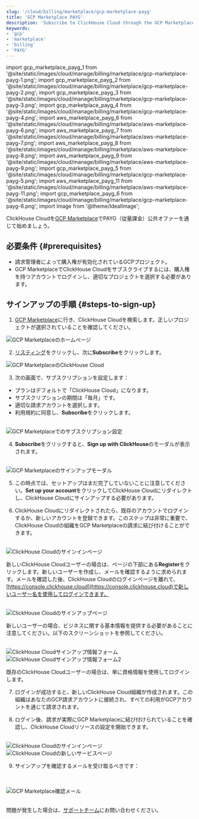 ```yaml
---
slug: '/cloud/billing/marketplace/gcp-marketplace-payg'
title: 'GCP Marketplace PAYG'
description: 'Subscribe to ClickHouse Cloud through the GCP Marketplace (PAYG).'
keywords:
- 'gcp'
- 'marketplace'
- 'billing'
- 'PAYG'
---
```


import gcp_marketplace_payg_1 from '@site/static/images/cloud/manage/billing/marketplace/gcp-marketplace-payg-1.png';
import gcp_marketplace_payg_2 from '@site/static/images/cloud/manage/billing/marketplace/gcp-marketplace-payg-2.png';
import gcp_marketplace_payg_3 from '@site/static/images/cloud/manage/billing/marketplace/gcp-marketplace-payg-3.png';
import gcp_marketplace_payg_4 from '@site/static/images/cloud/manage/billing/marketplace/gcp-marketplace-payg-4.png';
import aws_marketplace_payg_6 from '@site/static/images/cloud/manage/billing/marketplace/aws-marketplace-payg-6.png';
import aws_marketplace_payg_7 from '@site/static/images/cloud/manage/billing/marketplace/aws-marketplace-payg-7.png';
import aws_marketplace_payg_8 from '@site/static/images/cloud/manage/billing/marketplace/aws-marketplace-payg-8.png';
import aws_marketplace_payg_9 from '@site/static/images/cloud/manage/billing/marketplace/aws-marketplace-payg-9.png';
import gcp_marketplace_payg_5 from '@site/static/images/cloud/manage/billing/marketplace/gcp-marketplace-payg-5.png';
import aws_marketplace_payg_11 from '@site/static/images/cloud/manage/billing/marketplace/aws-marketplace-payg-11.png';
import gcp_marketplace_payg_6 from '@site/static/images/cloud/manage/billing/marketplace/gcp-marketplace-payg-6.png';
import Image from '@theme/IdealImage';

ClickHouse Cloudを[GCP Marketplace](https://console.cloud.google.com/marketplace)でPAYG（従量課金）公共オファーを通じて始めましょう。

## 必要条件 {#prerequisites}

- 請求管理者によって購入権が有効化されているGCPプロジェクト。
- GCP MarketplaceでClickHouse Cloudをサブスクライブするには、購入権を持つアカウントでログインし、適切なプロジェクトを選択する必要があります。

## サインアップの手順 {#steps-to-sign-up}

1. [GCP Marketplace](https://cloud.google.com/marketplace)に行き、ClickHouse Cloudを検索します。正しいプロジェクトが選択されていることを確認してください。

<Image img={gcp_marketplace_payg_1} size="md" alt="GCP Marketplaceのホームページ" border/>

2. [リスティング](https://console.cloud.google.com/marketplace/product/clickhouse-public/clickhouse-cloud)をクリックし、次に**Subscribe**をクリックします。

<Image img={gcp_marketplace_payg_2} size="md" alt="GCP MarketplaceのClickHouse Cloud" border/>

3. 次の画面で、サブスクリプションを設定します：

- プランはデフォルトで「ClickHouse Cloud」になります。
- サブスクリプションの期間は「毎月」です。
- 適切な請求アカウントを選択します。
- 利用規約に同意し、**Subscribe**をクリックします。

<br />

<Image img={gcp_marketplace_payg_3} size="sm" alt="GCP Marketplaceでのサブスクリプション設定" border/>

<br />

4. **Subscribe**をクリックすると、**Sign up with ClickHouse**のモーダルが表示されます。

<br />

<Image img={gcp_marketplace_payg_4} size="md" alt="GCP Marketplaceのサインアップモーダル" border/>

<br />

5. この時点では、セットアップはまだ完了していないことに注意してください。**Set up your account**をクリックしてClickHouse Cloudにリダイレクトし、ClickHouse Cloudにサインアップする必要があります。

6. ClickHouse Cloudにリダイレクトされたら、既存のアカウントでログインするか、新しいアカウントを登録できます。このステップは非常に重要で、ClickHouse Cloudの組織をGCP Marketplaceの請求に結び付けることができます。

<br />

<Image img={aws_marketplace_payg_6} size="md" alt="ClickHouse Cloudのサインインページ" border/>

<br />

新しいClickHouse Cloudユーザーの場合は、ページの下部にある**Register**をクリックします。新しいユーザーを作成し、メールを確認するように求められます。メールを確認した後、ClickHouse Cloudのログインページを離れて、[https://console.clickhouse.cloud](https://console.clickhouse.cloud)で新しいユーザー名を使用してログインできます。

<br />

<Image img={aws_marketplace_payg_7} size="md" alt="ClickHouse Cloudのサインアップページ" border/>

<br />

新しいユーザーの場合、ビジネスに関する基本情報を提供する必要があることに注意してください。以下のスクリーンショットを参照してください。

<br />

<Image img={aws_marketplace_payg_8} size="md" alt="ClickHouse Cloudサインアップ情報フォーム" border/>

<br />

<Image img={aws_marketplace_payg_9} size="md" alt="ClickHouse Cloudサインアップ情報フォーム2" border/>

<br />

既存のClickHouse Cloudユーザーの場合は、単に資格情報を使用してログインします。

7. ログインが成功すると、新しいClickHouse Cloud組織が作成されます。この組織はあなたのGCP請求アカウントに接続され、すべての利用がGCPアカウントを通じて請求されます。

8. ログイン後、請求が実際にGCP Marketplaceに結び付けられていることを確認し、ClickHouse Cloudリソースの設定を開始できます。

<br />

<Image img={gcp_marketplace_payg_5} size="md" alt="ClickHouse Cloudのサインインページ" border/>

<br />

<Image img={aws_marketplace_payg_11} size="md" alt="ClickHouse Cloudの新しいサービスページ" border/>

<br />

9. サインアップを確認するメールを受け取るべきです：

<br />
<br />

<Image img={gcp_marketplace_payg_6} size="md" alt="GCP Marketplace確認メール" border/>

<br />

<br />

問題が発生した場合は、[サポートチーム](https://clickhouse.com/support/program)にお問い合わせください。
